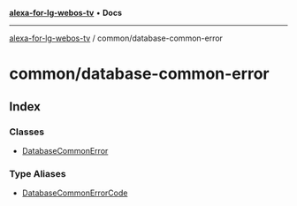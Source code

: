 [**alexa-for-lg-webos-tv**](../../README.md) • **Docs**

***

[alexa-for-lg-webos-tv](../../modules.md) / common/database-common-error

# common/database-common-error

## Index

### Classes

- [DatabaseCommonError](classes/DatabaseCommonError.md)

### Type Aliases

- [DatabaseCommonErrorCode](type-aliases/DatabaseCommonErrorCode.md)
